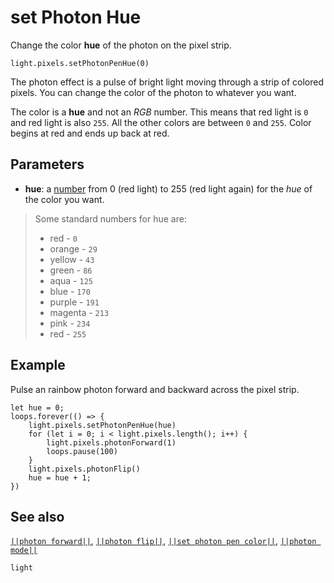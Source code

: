 # set Photon Hue

Change the color **hue** of the photon on the pixel strip.

```sig
light.pixels.setPhotonPenHue(0)
```

The photon effect is a pulse of bright light moving through a strip of colored pixels.
You can change the color of the photon to whatever you want.

The color is a **hue** and not an _RGB_ number. This means that red light is `0` and red light is also `255`. All the other colors are between `0` and `255`. Color begins at red and ends up back at red.

## Parameters

* **hue**: a [number](/types/number) from 0 (red light) to 255 (red light again) for
the _hue_ of the color you want.
> Some standard numbers for hue are:
> * red - `0`
> * orange - `29`
> * yellow - `43`
> * green - `86`
> * aqua - `125`
> * blue - `170`
> * purple - `191`
> * magenta - `213`
> * pink - `234`
> * red - `255`


## Example

Pulse an rainbow photon forward and backward across the pixel strip.

```blocks
let hue = 0;
loops.forever(() => {
    light.pixels.setPhotonPenHue(hue)
    for (let i = 0; i < light.pixels.length(); i++) {
        light.pixels.photonForward(1)
        loops.pause(100)
    }
    light.pixels.photonFlip()
    hue = hue + 1;
})
```
## See also

[``||photon forward||``](/reference/light/photon-forward),
[``||photon flip||``](/reference/light/photon-flip),
[``||set photon pen color||``](/reference/light/set-photon-pen-color),
[``||photon mode||``](/reference/light/set-photon-mode)

```package
light
```

